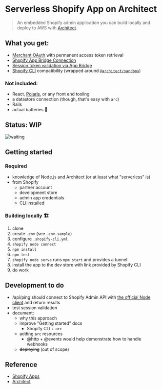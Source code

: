 # Serverless Shopify App on Architect

> An embedded Shopify admin application you can build locally and deploy to AWS with [Architect](https://arc.codes).

## What you get:

- [Merchant OAuth](https://shopify.dev/apps/auth/oauth) with permanent access token retrieval
- [Shopify App Bridge Connection](https://shopify.dev/apps/tools/app-bridge)
- [Session token validation via App Bridge](https://shopify.dev/apps/auth/session-tokens/app-bridge-utilities)
- [Shopify CLI](https://shopify.dev/apps/tools/cli) compatibility (wrapped around [`@architect/sandbox`]())

### Not included:

- React, [Polaris](https://polaris.shopify.com/), or any front end tooling
- a datastore connection (though, that's easy with `arc`)
- Rails
- actual batteries 🔋

## Status: WIP

![waiting](https://media2.giphy.com/media/QBd2kLB5qDmysEXre9/giphy.gif?cid=ecf05e4759gmw5ms70lsc0is02sap3wnfybobidow8imst91&rid=giphy.gif&ct=g)

## Getting started

### Required

- knowledge of Node.js and Architect (or at least what "serverless" is)
- from Shopify
  - partner account
  - development store
  - admin app credentials
  - CLI installed

### Building locally 🏗️

1. clone
1. create `.env` (see `.env.sample`)
1. configure `.shopify-cli.yml`
1. `shopify node connect`
1. `npm install`
1. `npm test`
1. `shopify node serve` runs `npm start` and provides a tunnel
1. install the app to the dev store with link provided by Shopify CLI
1. do work

## Development to do

- /api/ping should connect to Shopify Admin API with [the official Node client](https://github.com/Shopify/shopify-node-api) and return results
- test session validation
- document:
  - why this approach
  - improve "Getting started" docs
    - Shopify CLI + `arc`
  - adding `arc` resources
    - @http + @events would help demonstrate how to handle webhooks
  - ~~deploying~~ (out of scope)

## Reference

- [Shopify Apps](https://shopify.dev/apps)
- [Architect](https://arc.codes)

